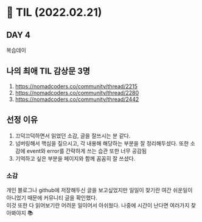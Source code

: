 # 📝 TIL (2022.02.21)
## DAY 4 

복습데이

## 나의 최애 TIL 감상문 3명
1. https://nomadcoders.co/community/thread/2215
2. https://nomadcoders.co/community/thread/2280
3. https://nomadcoders.co/community/thread/2442

## 선정 이유
1. 끄덕끄덕하면서 읽었던 소감, 글을 잘쓰시는 분 같다.
2. 넘버링해서 핵심을 짚으시고, 각 내용해 해당하는 부분을 잘 정리해두셨다. 또한 소감에 event와 error를 간략하게 쓰는 습관 또한 너무 공감됨
3. 기억하고 싶은 부분을 페이지와 함께 꼼꼼히 잘 쓰셨다.

### 소감

개인 블로그나 github에 저장해두신 글을 보고싶었지만 일일이 찾기란 여간 쉬운일이 아니었기 때문에 커뮤니티 글을 확인했다. \
이것 또한 다 읽어보기란 어려운 일이어서 아쉬웠다. 나중에 시간이 난다면 여러가지 찾아봐야지 📚

